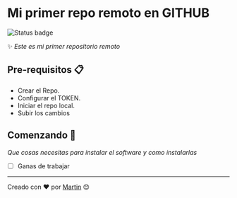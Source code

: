 # Mi primer repo remoto en GITHUB 
![Status badge](https://img.shields.io/badge/status-in%20progress-blueviolet)

✨ _Este es mi primer repositorio remoto_

## Pre-requisitos 📋

- Crear el Repo.
- Configurar el TOKEN.
- Iniciar el repo local.
- Subir los cambios

## Comenzando 🚀

_Que cosas necesitas para instalar el software y como instalarlas_

- [ ] Ganas de trabajar

---
Creado con ❤️
por [Martin](https://github.com/marioneta009) 😊

